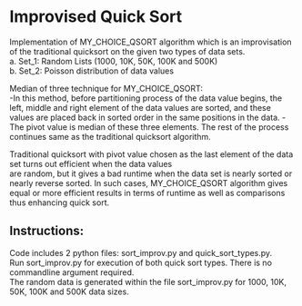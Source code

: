 # Improvised Quick Sort

Implementation of MY_CHOICE_QSORT algorithm which is an improvisation of the traditional quicksort on the given two types of data sets. </br>
a. Set_1: Random Lists (1000, 10K, 50K, 100K and 500K) </br>
b. Set_2: Poisson distribution of data values </br>

Median of three technique for MY_CHOICE_QSORT:</br>
-In this method, before partitioning process of the data value begins, the left, middle and right element of the data values are sorted, and these values are placed back in sorted order in the same positions in the data. 
-The pivot value is median of these three elements. The rest of the process continues same as the traditional quicksort algorithm.</br>

Traditional quicksort with pivot value chosen as the last element of the data set turns out efficient when the data values </br> are random, but it gives a bad runtime when the data set is nearly sorted or nearly reverse sorted. In such cases, MY_CHOICE_QSORT algorithm gives equal or more efficient results in terms of runtime as well as comparisons thus enhancing quick sort.</br>

## Instructions:

Code includes 2 python files: sort_improv.py and quick_sort_types.py. </br>
Run sort_improv.py for execution of both quick sort types. There is no commandline argument required. </br>
The random data is generated within the file sort_improv.py for 1000, 10K, 50K, 100K and 500K data sizes. 
